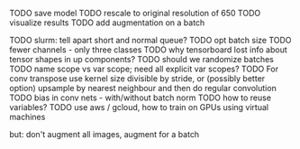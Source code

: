 TODO save model
TODO rescale to original resolution of 650
TODO visualize results
TODO add augmentation on a batch

TODO slurm: tell apart short and normal queue?
TODO opt batch size
TODO fewer channels - only three classes
TODO why tensorboard lost info about tensor shapes in up components?
TODO should we randomize batches
TODO name scope vs var scope; need all explicit var scopes?
TODO For conv transpose use kernel size divisible by stride, or (possibly better option) upsample by nearest neighbour and then do regular convolution
TODO bias in conv nets - with/without batch norm
TODO how to reuse variables?
TODO use aws / gcloud, how to train on GPUs using virtual machines


but: don't augment all images, augment for a batch